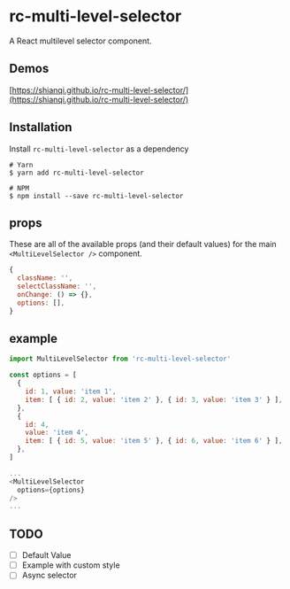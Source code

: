 # rc-multi-level-selector

A React multilevel selector component.

## Demos

[https://shianqi.github.io/rc-multi-level-selector/](https://shianqi.github.io/rc-multi-level-selector/)

## Installation

Install `rc-multi-level-selector` as a dependency

```shell
# Yarn
$ yarn add rc-multi-level-selector

# NPM
$ npm install --save rc-multi-level-selector
```

## props

These are all of the available props (and their default values) for the main `<MultiLevelSelector />` component.

```javascript
{
  className: '',
  selectClassName: '',
  onChange: () => {},
  options: [],
}
```

## example

```javascript
import MultiLevelSelector from 'rc-multi-level-selector'

const options = [
  {
    id: 1, value: 'item 1',
    item: [ { id: 2, value: 'item 2' }, { id: 3, value: 'item 3' } ],
  },
  {
    id: 4,
    value: 'item 4',
    item: [ { id: 5, value: 'item 5' }, { id: 6, value: 'item 6' } ],
  },
]

...
<MultiLevelSelector
  options={options}
/>
...

```

## TODO

- [ ] Default Value
- [ ] Example with custom style
- [ ] Async selector

